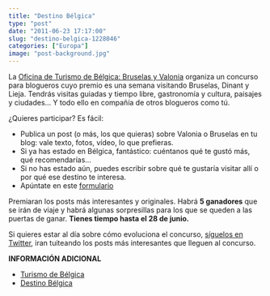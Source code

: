 ```yaml
---
title: "Destino Bélgica"
type: "post"
date: "2011-06-23 17:17:00"
slug: "destino-belgica-1228046"
categories: ["Europa"]
image: "post-background.jpg"
---
```


La [Oficina de Turismo de Bélgica: Bruselas y Valonia](http://www.belgica-turismo.es/ "ir a la web de Oficina de Turismo de Bélgica: Bruselas y Valonia") organiza un concurso para blogueros cuyo premio es una semana visitando Bruselas, Dinant y Lieja. Tendrás visitas guiadas y tiempo libre, gastronomía y cultura, paisajes y ciudades… Y todo ello en compañía de otros blogueros como tú.

¿Quieres participar? Es fácil:

- Publica un post (o más, los que quieras) sobre Valonia o Bruselas en tu blog: vale texto, fotos, vídeo, lo que prefieras.
- Si ya has estado en Bélgica, fantástico: cuéntanos qué te gustó más, qué recomendarías...
- Si no has estado aún, puedes escribir sobre qué te gustaría visitar allí o por qué ese destino te interesa.
- Apúntate en este [formulario](http://www.destino-belgica.es/formulario-inscripcion.php)

Premiaran los posts más interesantes y originales. Habrá **5 ganadores** que se irán de viaje y habrá algunas sorpresillas para los que se queden a las puertas de ganar. **Tienes tiempo hasta el 28 de junio.**

Si quieres estar al día sobre cómo evoluciona el concurso, [síguelos en Twitter](http://twitter.com/belgicaturismo "Síguenos en Twitter"), iran tuiteando los posts más interesantes que lleguen al concurso.

**INFORMACIÓN ADICIONAL**

- [Turismo de Bélgica](http://www.belgica-turismo.es/accueil/es/index.html)
- [Destino Bélgica](http://www.destino-belgica.es/)